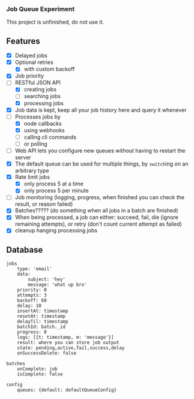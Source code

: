 ### Job Queue Experiment
This project is unfinished, do not use it.

## Features
* [x] Delayed jobs
* [x] Optional retries
	* [x] with custom backoff
* [x] Job priority
* [ ] RESTful JSON API
	* [x] creating jobs
	* [ ] searching jobs
	* [x] processing jobs
* [x] Job data is kept, keep all your job history here and query it whenever
* [ ] Processes jobs by
	* [x] node callbacks
	* [x] using webhooks
	* [ ] calling cli commands
	* [ ] or polling
* [ ] Web API lets you configure new queues without having to restart the server
* [x] The default queue can be used for multiple things, by `switch`ing on an arbitrary type
* [x] Rate limit jobs
	* [x] only process 5 at a time
	* [x] only process 5 per minute
* [ ] Job monitoring (logging, progress, when finished you can check the result, or reason failed)
* [x] Batches????? (do something when all jobs in a batch are finished)
* [x] When being processed, a job can either: succeed, fail, die (ignore remaining attempts), or retry (don't count current attempt as failed)
* [x] cleanup hanging processing jobs

## Database
	jobs
		type: 'email'
		data:
			subject: 'hey'
			message: 'what up bro'
		priority: 0
		attempts: 3
		backoff: 60
		delay: 10
		insertAt: timestamp
		resetAt: timestamp
		delayTil: timestamp
		batchId: batch._id
		progress: 0
		logs: [{t: timestamp, m: 'message'}]
		result: where you can store job output
		state: pending,active,fail,success,delay
		onSuccessDelete: false

	batches
		onComplete: job
		isComplete: false

	config
		queues: {default: defaultQueueConfig}
